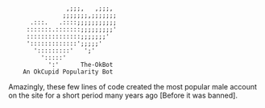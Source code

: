 
     		        ,;;;,   ,;;;,   
		           ;;;;;;;,;;;;;;;  
		  .:::.   .::::;;;;;;;;;;;  
		 :::::::.:::::::;;;;;;;;;'  
		 :::::::::::::::;;;;;;;'    
		 ':::::::::::::';;;;;'      
		   ':::::::::'   ';'        
		     ':::::'                
		       ':'      The-OkBot  
		An OkCupid Popularity Bot 


Amazingly, these few lines of code created the most popular male account on the site for a short period many years ago [Before it was banned].
